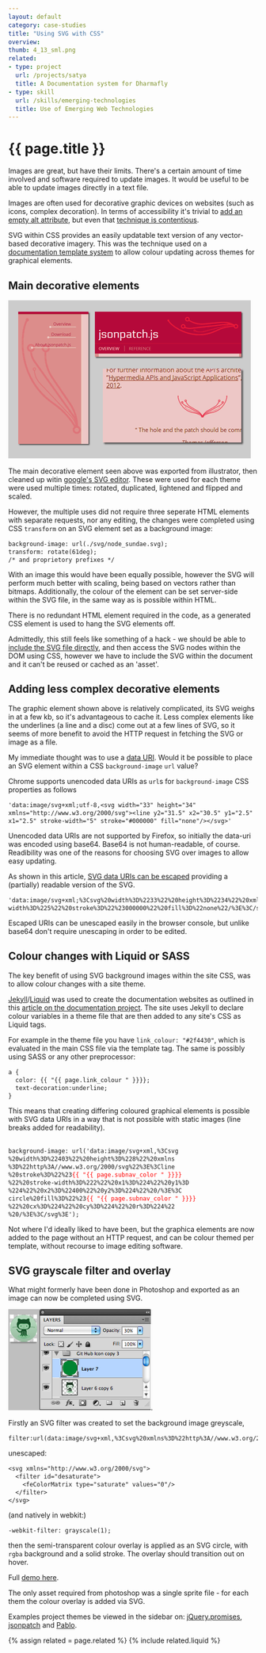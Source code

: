 ```yaml
---
layout: default
category: case-studies
title: "Using SVG with CSS"
overview: 
thumb: 4_13_sml.png
related: 
- type: project
  url: /projects/satya
  title: A Documentation system for Dharmafly
- type: skill
  url: /skills/emerging-technologies
  title: Use of Emerging Web Technologies
---
```

  
# {{ page.title }}

Images are great, but have their limits. There's a certain amount of time involved and software required to update images. It would be useful to be able to update images directly in a text file. 

Images are often used for decorative graphic devices on websites (such as icons, complex decoration). In terms of accessibility it's trivial to [add an empty alt attribute](http://alistapart.com/blog/post/on-alt-text), but even that [technique is contentious](http://www.webaxe.org/leave-accessibility-to-experts-please/).

SVG within CSS provides an easily updatable text version of any vector-based decorative imagery. This was the technique used on a [documentation template system](/projects/satya) to allow colour updating across themes for graphical elements.

## Main decorative elements

![SVG elements applied to a page and rotated, reflected](/images/svg-items.png)

The main decorative element seen above was exported from illustrator, then cleaned up witin [google's SVG editor](http://svg-edit.googlecode.com/svn/trunk/editor/svg-editor.html). These were used for each theme were used multiple times: rotated, duplicated, lightened and flipped and scaled. 

However, the multiple uses did not require three seperate HTML elements with separate requests, nor any editing, the changes were completed using CSS `transform` on an SVG element set as a background image:

    background-image: url(./svg/node_sundae.svg);
    transform: rotate(61deg); 
    /* and proprietory prefixes */

With an image this would have been equally possible, however the SVG will perform much better with scaling, being based on vectors rather than bitmaps. Additionally, the colour of the element can be set server-side within the SVG file, in the same way as is possible within HTML.

There is no redundant HTML element required in the code, as a generated CSS element is used to hang the SVG elements off.

Admittedly, this still feels like something of a hack - we should be able to [include the SVG file directly](http://css-tricks.com/using-svg/), and then access the SVG nodes within the DOM using CSS, however we have to include the SVG within the document and it can't be reused or cached as an 'asset'.

Adding less complex decorative elements
----------------------------------

The graphic element shown above is relatively complicated, its SVG weighs in at a few kb, so it's advantageous to cache it. Less complex elements like the underlines (a line and a disc) come out at a few lines of SVG, so it seems of more benefit to avoid the HTTP request in fetching the SVG or image as a file.

My immediate thought was to use a [data URI](https://developer.mozilla.org/en-US/docs/data_URIs). Would it be possible to place an SVG element within a CSS `background-image` `url` value?

Chrome supports unencoded data URIs as `url`s for `background-image` CSS properties as follows

    'data:image/svg+xml;utf-8,<svg width="33" height="34" xmlns="http://www.w3.org/2000/svg"><line y2="31.5" x2="30.5" y1="2.5" x1="2.5" stroke-width="5" stroke="#000000" fill="none"/></svg>'
    
Unencoded data URIs are not supported by Firefox, so initially the data-uri was encoded using base64. Base64 is not human-readable, of course. Readibility was one of the reasons for choosing SVG over images to allow easy updating. 

As shown in this article, [SVG data URIs can be escaped](http://stackoverflow.com/questions/11703541/using-a-data-encoded-svg-as-a-css-filter) providing a (partially) readable version of the SVG. 

    'data:image/svg+xml;%3Csvg%20width%3D%2233%22%20height%3D%2234%22%20xmlns%3D%22http%3A//www.w3.org/2000/svg%22%3E%3Cline%20y2%3D%2231.5%22%20x2%3D%2230.5%22%20y1%3D%222.5%22%20x1%3D%222.5%22%20stroke-width%3D%225%22%20stroke%3D%22%23000000%22%20fill%3D%22none%22/%3E%3C/svg%3E'

Escaped URIs can be unescaped easily in the browser console, but unlike base64 don't require unescaping in order to be edited.

Colour changes with Liquid or SASS
----------------------------------------

The key benefit of using SVG background images within the site CSS, was to allow colour changes with a site theme. 

[Jekyll](https://github.com/mojombo/jekyll/)/[Liquid](http://liquidmarkup.org/) was used to create the documentation websites as outlined in this [article on the documentation project](/projects/satya). The site uses Jekyll to declare colour variables in a theme file that are then added to any site's CSS as Liquid tags. 

For example in the theme file you have `link_colour: "#2f4430"`, which is evaluated in the main CSS file via the template tag. The same is possibly using SASS or any other preprocessor:   
  
    a {
      color: {{ "{{ page.link_colour " }}}};
      text-decoration:underline;
    }

    
This means that creating differing coloured graphical elements is possible with SVG data URIs in a way that is not possible with static images (line breaks added for readability).

<pre><code>
background-image: url('data:image/svg+xml,%3Csvg
%20width%3D%22403%22%20height%3D%228%22%20xmlns
%3D%22http%3A//www.w3.org/2000/svg%22%3E%3Cline
%20stroke%3D%22%23<span style="color:red">{{ "{{ page.subnav_color " }}}}</span>
%22%20stroke-width%3D%222%22%20x1%3D%224%22%20y1%3D
%224%22%20x2%3D%22400%22%20y2%3D%224%22%20/%3E%3C
circle%20fill%3D%22%23<span style="color:red">{{ "{{ page.subnav_color " }}}}</span>
%22%20cx%3D%224%22%20cy%3D%224%22%20r%3D%224%22
%20/%3E%3C/svg%3E');
</code></pre>

Not where I'd ideally liked to have been, but the graphica elements are now added to the page without an HTTP request, and can be colour themed per template, without recourse to image editing software.


SVG grayscale filter and overlay
-------------------------------

What might formerly have been done in Photoshop and exported as an image can now be completed using SVG. 

![Steps to reproduce image style from Photoshop](/images/ColourOpacity.png).

Firstly an SVG filter was created to set the background image greyscale,

    filter:url(data:image/svg+xml,%3Csvg%20xmlns%3D%22http%3A//www.w3.org/2000/svg%22%3E%3Cfilter%20id%3D%22desaturate%22%3E%3CfeColorMatrix%20type%3D%22saturate%22%20values%3D%220%22/%3E%3C/filter%3E%3C/svg%3E#desaturate);

unescaped:

    <svg xmlns="http://www.w3.org/2000/svg">
      <filter id="desaturate">
        <feColorMatrix type="saturate" values="0"/>
      </filter>
    </svg>
 
(and natively in webkit:)

    -webkit-filter: grayscale(1);

then the semi-transparent colour overlay is applied as an SVG circle, with `rgba` background and a solid stroke. The overlay should transition out on hover.

Full [demo here](http://jsfiddle.net/daneastwell/wVmc4/5/).

<!--  Add placeholder, click to view with js
<iframe style="width: 100%; height: 300px;" src="http://jsfiddle.net/daneastwell/wVmc4/5/embedded/result,html,css" allowfullscreen="allowfullscreen" frameborder="0">&nbsp;</iframe>
-->

The only asset required from photoshop was a single sprite file - for each them the colour overlay is added via SVG.

Examples project themes be viewed in the sidebar on: [jQuery.promises](http://jquerypromises.com/), [jsonpatch](http://jsonpatchjs.com/) and [Pablo](http://pablojs.com).

{% assign related = page.related %}
{% include related.liquid %}